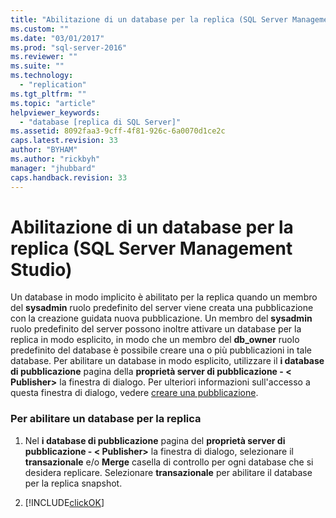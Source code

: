 ```yaml
---
title: "Abilitazione di un database per la replica (SQL Server Management Studio) | Microsoft Docs"
ms.custom: ""
ms.date: "03/01/2017"
ms.prod: "sql-server-2016"
ms.reviewer: ""
ms.suite: ""
ms.technology: 
  - "replication"
ms.tgt_pltfrm: ""
ms.topic: "article"
helpviewer_keywords: 
  - "database [replica di SQL Server]"
ms.assetid: 8092faa3-9cff-4f81-926c-6a0070d1ce2c
caps.latest.revision: 33
author: "BYHAM"
ms.author: "rickbyh"
manager: "jhubbard"
caps.handback.revision: 33
---
```

# Abilitazione di un database per la replica (SQL Server Management Studio)
  Un database in modo implicito è abilitato per la replica quando un membro del **sysadmin** ruolo predefinito del server viene creata una pubblicazione con la creazione guidata nuova pubblicazione. Un membro del **sysadmin** ruolo predefinito del server possono inoltre attivare un database per la replica in modo esplicito, in modo che un membro del **db_owner** ruolo predefinito del database è possibile creare una o più pubblicazioni in tale database. Per abilitare un database in modo esplicito, utilizzare il **i database di pubblicazione** pagina della **proprietà server di pubblicazione - \< Publisher>** la finestra di dialogo. Per ulteriori informazioni sull'accesso a questa finestra di dialogo, vedere [creare una pubblicazione](../../relational-databases/replication/publish/create-a-publication.md).  
  
### Per abilitare un database per la replica  
  
1.  Nel **i database di pubblicazione** pagina del **proprietà server di pubblicazione - \< Publisher>** la finestra di dialogo, selezionare il **transazionale** e/o **Merge** casella di controllo per ogni database che si desidera replicare. Selezionare **transazionale** per abilitare il database per la replica snapshot.  
  
2.  [!INCLUDE[clickOK](../../includes/clickok-md.md)]  
  
  
